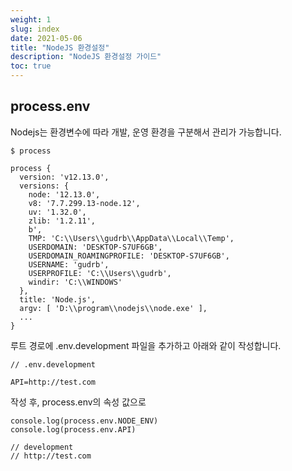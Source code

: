 ```yaml
---
weight: 1
slug: index
date: 2021-05-06
title: "NodeJS 환경설정"
description: "NodeJS 환경설정 가이드"
toc: true
---
```


## process.env

Nodejs는 환경변수에 따라 개발, 운영 환경을 구분해서 관리가 가능합니다.

```
$ process

process {
  version: 'v12.13.0',
  versions: {
    node: '12.13.0',
    v8: '7.7.299.13-node.12',
    uv: '1.32.0',
    zlib: '1.2.11',
    b',
    TMP: 'C:\\Users\\gudrb\\AppData\\Local\\Temp',
    USERDOMAIN: 'DESKTOP-S7UF6GB',
    USERDOMAIN_ROAMINGPROFILE: 'DESKTOP-S7UF6GB',
    USERNAME: 'gudrb',
    USERPROFILE: 'C:\\Users\\gudrb',
    windir: 'C:\\WINDOWS'
  },
  title: 'Node.js',
  argv: [ 'D:\\program\\nodejs\\node.exe' ],
  ...
}
```

루트 경로에 .env.development 파일을 추가하고 아래와 같이 작성합니다.
```
// .env.development

API=http://test.com
```

작성 후, process.env의 속성 값으로 


```
console.log(process.env.NODE_ENV)
console.log(process.env.API)

// development
// http://test.com
```
